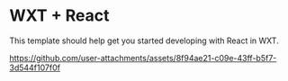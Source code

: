 # WXT + React

This template should help get you started developing with React in WXT.


https://github.com/user-attachments/assets/8f94ae21-c09e-43ff-b5f7-3d544f107f0f

